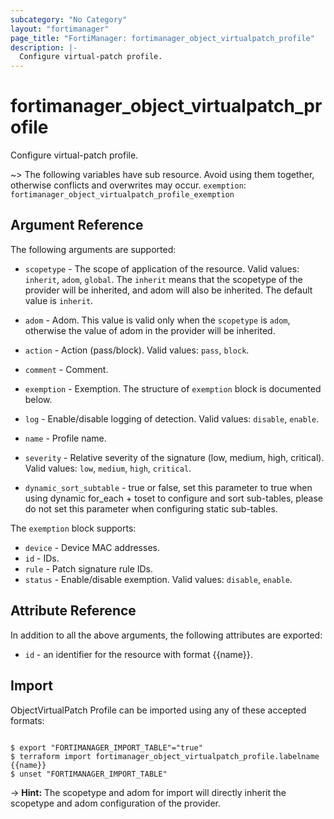 ```yaml
---
subcategory: "No Category"
layout: "fortimanager"
page_title: "FortiManager: fortimanager_object_virtualpatch_profile"
description: |-
  Configure virtual-patch profile.
---
```


# fortimanager_object_virtualpatch_profile
Configure virtual-patch profile.

~> The following variables have sub resource. Avoid using them together, otherwise conflicts and overwrites may occur.
`exemption`: `fortimanager_object_virtualpatch_profile_exemption`



## Argument Reference


The following arguments are supported:

* `scopetype` - The scope of application of the resource. Valid values: `inherit`, `adom`, `global`. The `inherit` means that the scopetype of the provider will be inherited, and adom will also be inherited. The default value is `inherit`.
* `adom` - Adom. This value is valid only when the `scopetype` is `adom`, otherwise the value of adom in the provider will be inherited.

* `action` - Action (pass/block). Valid values: `pass`, `block`.

* `comment` - Comment.
* `exemption` - Exemption. The structure of `exemption` block is documented below.
* `log` - Enable/disable logging of detection. Valid values: `disable`, `enable`.

* `name` - Profile name.
* `severity` - Relative severity of the signature (low, medium, high, critical). Valid values: `low`, `medium`, `high`, `critical`.

* `dynamic_sort_subtable` - true or false, set this parameter to true when using dynamic for_each + toset to configure and sort sub-tables, please do not set this parameter when configuring static sub-tables.

The `exemption` block supports:

* `device` - Device MAC addresses.
* `id` - IDs.
* `rule` - Patch signature rule IDs.
* `status` - Enable/disable exemption. Valid values: `disable`, `enable`.



## Attribute Reference

In addition to all the above arguments, the following attributes are exported:
* `id` - an identifier for the resource with format {{name}}.

## Import

ObjectVirtualPatch Profile can be imported using any of these accepted formats:
```

$ export "FORTIMANAGER_IMPORT_TABLE"="true"
$ terraform import fortimanager_object_virtualpatch_profile.labelname {{name}}
$ unset "FORTIMANAGER_IMPORT_TABLE"
```
-> **Hint:** The scopetype and adom for import will directly inherit the scopetype and adom configuration of the provider.
